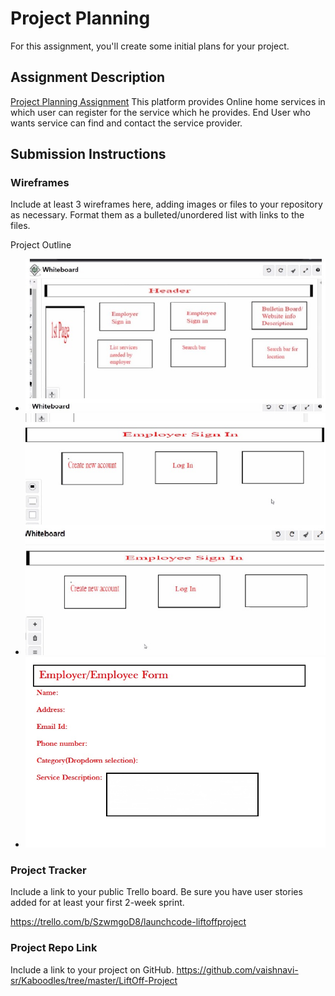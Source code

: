# Project Planning
For this assignment, you'll create some initial plans for your project.

## Assignment Description
[Project Planning Assignment](https://education.launchcode.org/liftoff/modules/assignments/project-planning)
This platform provides Online home services in which
user can register for the service which he provides.
End User who wants service can find and contact the service provider.

## Submission Instructions
### Wireframes

Include at least 3 wireframes here, adding images or files to your repository as necessary. Format them as a bulleted/unordered list with links to the files.
<!DOCTYPE html>
<html>
<head>Project Outline</head>
<body><div>
<ul>
<li><img src="Images/Project Outline.jpg"></li>
<li><img src="Images/Project Outline1.jpg"></li>
<li><img src="Images/Project Outline2.jpg"></li>
</ul>
</div></body>
</html>


### Project Tracker

Include a link to your public Trello board. Be sure you have user stories added for at least your first 2-week sprint.

https://trello.com/b/SzwmgoD8/launchcode-liftoffproject

### Project Repo Link

Include a link to your project on GitHub.
https://github.com/vaishnavi-sr/Kaboodles/tree/master/LiftOff-Project